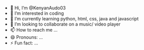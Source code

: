 - 👋 Hi, I’m @KenyanAudo03
- 👀 I’m interested in coding
- 🌱 I’m currently learning python, html, css, java and javascript
- 💞️ I’m looking to collaborate on a music/ video player
- 📫 How to reach me ...
- 😄 Pronouns: ...
- ⚡ Fun fact: ...

<!---
KenyanAudo03/KenyanAudo03 is a ✨ special ✨ repository because its `README.md` (this file) appears on your GitHub profile.
You can click the Preview link to take a look at your changes.
--->
